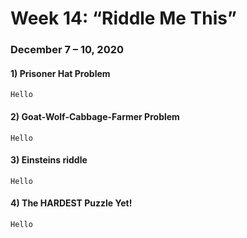 # Week 14: “Riddle Me This”
### December 7 – 10, 2020

#### 1) Prisoner Hat Problem
```
Hello
```
#### 2) Goat-Wolf-Cabbage-Farmer Problem
```
Hello
```
#### 3) Einsteins riddle
```
Hello
```
#### 4) The HARDEST Puzzle Yet!
```
Hello
```
